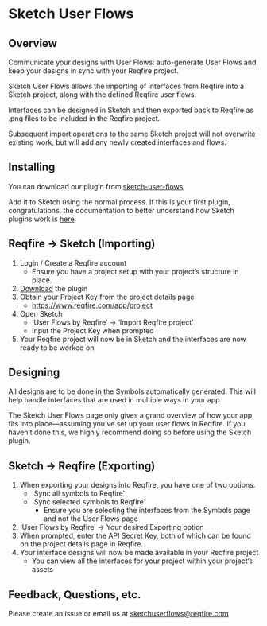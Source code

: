 # Sketch User Flows

## Overview

Communicate your designs with User Flows: auto-generate User Flows and keep your designs in sync with your Reqfire project.

Sketch User Flows allows the importing of interfaces from Reqfire into a Sketch project, along with the defined Reqfire user flows.

Interfaces can be designed in Sketch and then exported back to Reqfire as .png files to be included in the Reqfire project.

Subsequent import operations to the same Sketch project will not overwrite existing work, but will add any newly created interfaces and flows.

## Installing

You can download our plugin from   [sketch-user-flows](https://github.com/reqfire/sketch-user-flows/userflow_reqfire.sketchplugin.zip)

Add it to Sketch using the normal process. If this is your first plugin, congratulations, the documentation to better understand how Sketch plugins work is [here](https://www.sketchapp.com/docs/plugins/).

## Reqfire -> Sketch (Importing)

1. Login / Create a Reqfire account
   - Ensure you have a project setup with your project’s structure in place.
2. [Download](https://github.com/billsonfisher/sketch-alpha/archive/master.zip) the plugin
3. Obtain your Project Key from the project details page
   - <https://www.reqfire.com/app/project>
4. Open Sketch
   - ‘User Flows by Reqfire’ → ‘Import Reqfire project’
   - Input the Project Key when prompted
5. Your Reqfire project will now be in Sketch and the interfaces are now ready to be worked on

## Designing

All designs are to be done in the Symbols automatically generated. This will help handle interfaces that are used in multiple ways in your app.

The Sketch User Flows page only gives a grand overview of how your app fits into place—assuming you’ve set up your user flows in Reqfire. If you haven’t done this, we highly recommend doing so before using the Sketch plugin.

## Sketch -> Reqfire (Exporting)

1. When exporting your designs into Reqfire, you have one of two options.
   - 'Sync all symbols to Reqfire'
   - 'Sync selected symbols to Reqfire'
     - Ensure you are selecting the interfaces from the Symbols page and not the User Flows page
2. ‘User Flows by Reqfire’ → Your desired Exporting option
3. When prompted, enter the API Secret Key, both of which can be found on the project details page in Reqfire.
4. Your interface designs will now be made available in your Reqfire project
   - You can view all the interfaces for your project within your project’s assets

## Feedback, Questions, etc.

Please create an issue or email us at [sketchuserflows@reqfire.com](mailto:sketchuserflows@reqfire.com)
